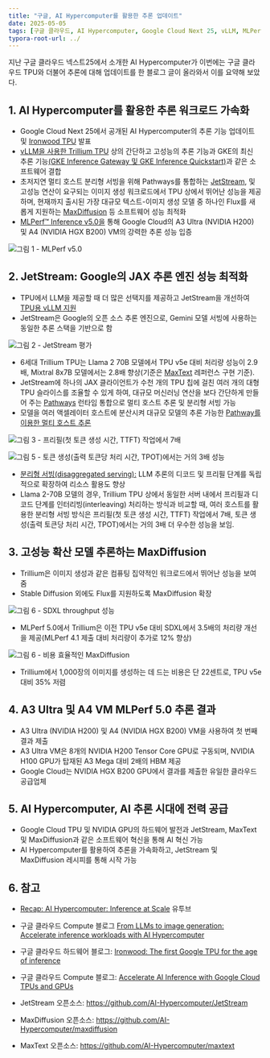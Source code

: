 ```yaml
---
title: "구글, AI Hypercomputer를 활용한 추론 업데이트"
date: 2025-05-05
tags: [구글 클라우드, AI Hypercomputer, Google Cloud Next 25, vLLM, MLPerf, JetStream, MaxStream, MaxText, JAX, 분리형 서빙, disaggregated serving, MaxDiffusion]
typora-root-url: ../
---
```


지난 구글 클라우드 넥스트25에서 소개한 AI Hypercomputer가 이번에는 구글 클라우드 TPU와 더불어 추론에 대해 업데이트를 한 블로그 글이 올라와서 이를 요약해 보았다.



## 1. AI Hypercomputer를 활용한 추론 워크로드 가속화

* Google Cloud Next 25에서 공개된 AI Hypercomputer의 추론 기능 업데이트 및 [Ironwood TPU](https://blog.google/products/google-cloud/ironwood-tpu-age-of-inference/) 발표
* [vLLM을 사용한 Trillium TPU](https://cloud.google.com/kubernetes-engine/docs/tutorials/serve-vllm-tpu) 상의 간단하고 고성능의 추론 기능과 GKE의 최신 추론 기능[(GKE Inference Gateway 및 GKE Inference Quickstart)](https://cloud.google.com/blog/products/containers-kubernetes/understanding-new-gke-inference-capabilities?hl=en)과 같은 소프트웨어 결합
* 초저지연 멀티 호스트 분리형 서빙을 위해 Pathways를 통합하는 [JetStream](https://github.com/AI-Hypercomputer/JetStream), 및 고성능 연산이 요구되는 이미지 생성 워크로드에서 TPU 상에서 뛰어난 성능을 제공하며, 현재까지 출시된 가장 대규모 텍스트-이미지 생성 모델 중 하나인 Flux를 새롭게 지원하는 [MaxDiffusion](https://github.com/AI-Hypercomputer/maxdiffusion) 등 소프트웨어 성능 최적화
* [MLPerf™ Inference v5.0을](https://mlcommons.org/benchmarks/inference-datacenter/) 통해 Google Cloud의 A3 Ultra (NVIDIA H200) 및 A4 (NVIDIA HGX B200) VM의 강력한 추론 성능 입증

![그림 1 - MLPerf v5.0](/../images/2025-05/AIH-01.png)



## 2. JetStream: Google의 JAX 추론 엔진 성능 최적화

*  TPU에서 LLM을 제공할 때 더 많은 선택지를 제공하고 JetStream을 개선하여 [TPU용 vLLM 지원](https://cloud.google.com/tpu/docs/tutorials/LLM/vllm-inference-v6e)
* JetStream은 Google의 오픈 소스 추론 엔진으로, Gemini 모델 서빙에 사용하는 동일한 추론 스택을 기반으로 함

![그림 2 - JetStream 평가](/../images/2025-05/AIH-02.png)

* 6세대 Trillium TPU는 Llama 2 70B 모델에서 TPU v5e 대비 처리량 성능이 2.9배, Mixtral 8x7B 모델에서는 2.8배 향상(기준은 [MaxText](https://github.com/AI-Hypercomputer/maxtext) 레퍼런스 구현 기준).
* JetStream에 하나의 JAX 클라이언트가 수천 개의 TPU 칩에 걸친 여러 개의 대형 TPU 슬라이스를 조율할 수 있게 하여, 대규모 머신러닝 연산을 보다 간단하게 만들어 주는 [Pathways](https://cloud.google.com/ai-hypercomputer/docs/workloads/pathways-on-cloud/pathways-intro) 런타임 통합으로 멀티 호스트 추론 및 분리형 서빙 가능
* 모델을 여러 액셀레이터 호스트에 분산시켜 대규모 모델의 추론 가능한 [Pathway를 이용한 멀티 호스트 추론](https://cloud.google.com/ai-hypercomputer/docs/workloads/pathways-on-cloud/multihost-inference)

![그림 3 - 프리필(첫 토큰 생성 시간, TTFT) 작업에서 7배](/../images/2025-05/AIH-03.png)

![그림 5 - 토큰 생성(출력 토큰당 처리 시간, TPOT)에서는 거의 3배 성능](/../images/2025-05/AIH-04.png)

* [분리형 서빙(disaggregated serving):](https://cloud.google.com/ai-hypercomputer/docs/workloads/pathways-on-cloud/multihost-inference#disaggregated_inference) LLM 추론의 디코드 및 프리필 단계를 독립적으로 확장하여 리소스 활용도 향상
* Llama 2-70B 모델의 경우, Trillium TPU 상에서 동일한 서버 내에서 프리필과 디코드 단계를 인터리빙(interleaving) 처리하는 방식과 비교할 때, 여러 호스트를 활용한 분리형 서빙 방식은 프리필(첫 토큰 생성 시간, TTFT) 작업에서 7배, 토큰 생성(출력 토큰당 처리 시간, TPOT)에서는 거의 3배 더 우수한 성능을 보임.



## 3. 고성능 확산 모델 추론하는 MaxDiffusion

* Trillium은 이미지 생성과 같은 컴퓨팅 집약적인 워크로드에서 뛰어난 성능을 보여줌
* Stable Diffusion 외에도 Flux를 지원하도록 MaxDiffusion 확장

![그림 6 - SDXL throughput 성능](/../images/2025-05/AIH-05.png)

* MLPerf 5.0에서 Trillium은 이전 TPU v5e 대비 SDXL에서 3.5배의 처리량 개선을 제공(MLPerf 4.1 제출 대비 처리량이 추가로 12% 향상)

![그림 6 - 비용 효율적인 MaxDiffusion](/../images/2025-05/AIH-06.png)

* Trillium에서 1,000장의 이미지를 생성하는 데 드는 비용은 단 22센트로, TPU v5e 대비 35% 저렴



## 4. A3 Ultra 및 A4 VM MLPerf 5.0 추론 결과

* A3 Ultra (NVIDIA H200) 및 A4 (NVIDIA HGX B200) VM을 사용하여 첫 번째 결과 제출
* A3 Ultra VM은 8개의 NVIDIA H200 Tensor Core GPU로 구동되며, NVIDIA H100 GPU가 탑재된 A3 Mega 대비 2배의 HBM 제공
* Google Cloud는 NVIDIA HGX B200 GPU에서 결과를 제출한 유일한 클라우드 공급업체



## 5. AI Hypercomputer, AI 추론 시대에 전력 공급

* Google Cloud TPU 및 NVIDIA GPU의 하드웨어 발전과 JetStream, MaxText 및 MaxDiffusion과 같은 소프트웨어 혁신을 통해 AI 혁신 가능
*  AI Hypercomputer를 활용하여 추론을 가속화하고, JetStream 및 MaxDiffusion 레시피를 통해 시작 가능



## 6. 참고

* [Recap: AI Hypercomputer: Inference at Scale](https://youtu.be/rpbWWssLkMY) 유투브

* 구글 클라우드 Compute 블로그 [From LLMs to image generation: Accelerate inference workloads with AI Hypercomputer](https://cloud.google.com/blog/products/compute/ai-hypercomputer-inference-updates-for-google-cloud-tpu-and-gpu?hl=en)

* 구글 클라우드 하드웨어 블로그: [Ironwood: The first Google TPU for the age of inference](https://blog.google/products/google-cloud/ironwood-tpu-age-of-inference/)

* 구글 클라우드 Compute 블로그: [Accelerate AI Inference with Google Cloud TPUs and GPUs](https://cloud.google.com/blog/products/compute/accelerating-ai-inference-with-google-cloud-tpus-and-gpus?hl=en)

* JetStream 오픈소스: https://github.com/AI-Hypercomputer/JetStream

* MaxDiffusion 오픈소스: https://github.com/AI-Hypercomputer/maxdiffusion

* MaxText 오픈소스: https://github.com/AI-Hypercomputer/maxtext

  

  